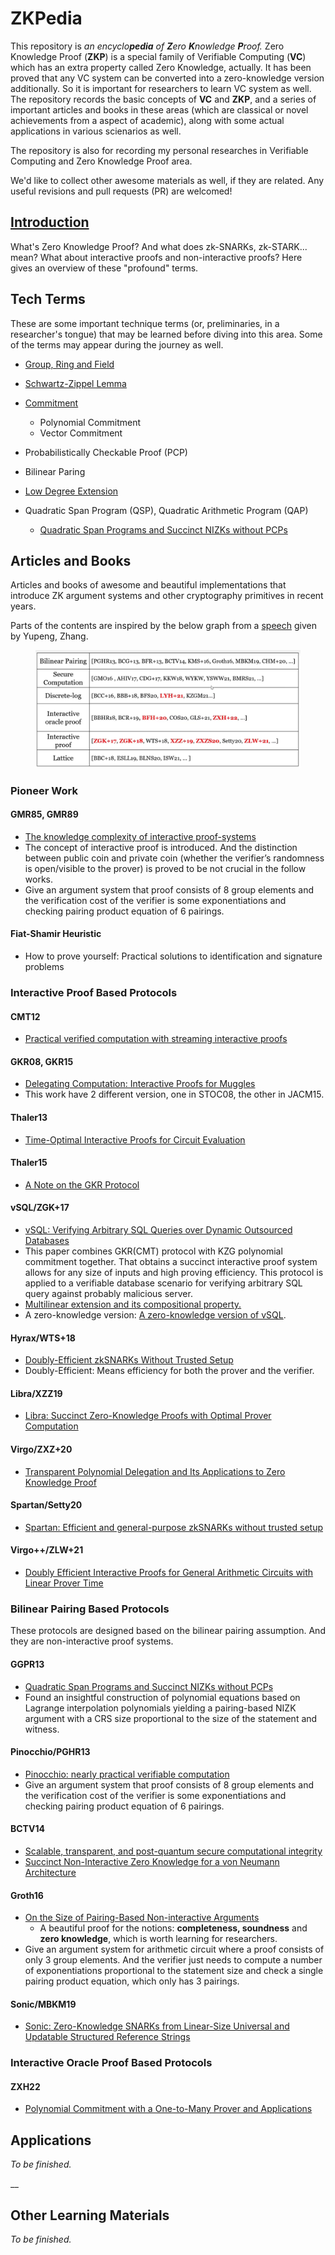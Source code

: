 # ZKPedia

This repository is _an encyclo**pedia** of **Z**ero **K**nowledge **P**roof._ Zero Knowledge Proof (**ZKP**) is a special family of Verifiable Computing (**VC**) which has an extra property called Zero Knowledge, actually. It has been proved that any VC system can be converted into a zero-knowledge version additionally. So it is important for researchers to learn VC system as well. The repository records the basic concepts of **VC** and **ZKP**, and a series of important articles and books in these areas (which are classical or novel achievements from a aspect of academic), along with some actual applications in various scienarios as well.

The repository is also for recording my personal researches in Verifiable Computing and Zero Knowledge Proof area.

We'd like to collect other awesome materials as well, if they are related. Any useful revisions and pull requests (PR) are welcomed!



## [Introduction](introduction.md)&#x20;

What's Zero Knowledge Proof? And what does zk-SNARKs, zk-STARK... mean? What about interactive proofs and non-interactive proofs? Here gives an overview of these "profound" terms.



## Tech Terms

These are some important technique terms (or, preliminaries, in a researcher's tongue) that may be learned before diving into this area. Some of the terms may appear during the journey as well.

* [Group, Ring and Field](tech-terms/group-ring-and-field.md)
* [Schwartz-Zippel Lemma](tech-terms/schwartz-zippel-lemma.md)
* [Commitment](tech-terms/commitment/)
  * Polynomial Commitment
  * Vector Commitment
* Probabilistically Checkable Proof (PCP)
* Bilinear Paring
* [Low Degree Extension](tech-terms/low-degree-extention-lde.md)
*   Quadratic Span Program (QSP), Quadratic Arithmetic Program (QAP)

    * [Quadratic Span Programs and Succinct NIZKs without PCPs](https://eprint.iacr.org/2012/215)



## Articles and Books

Articles and books of awesome and beautiful implementations that introduce ZK argument systems and other cryptography primitives in recent years.

Parts of the contents are inspired by the below graph from a [speech](https://www.bilibili.com/video/BV17W4y1278w/?spm\_id\_from=333.999.0.0\&vd\_source=8b61d5dfa42b49437a734c2590cca7cd) given by Yupeng, Zhang.

<figure><img src=".gitbook/assets/Untitled.png" alt=""><figcaption></figcaption></figure>

### Pioneer Work

#### GMR85, GMR89

* [The knowledge complexity of interactive proof-systems](https://dl.acm.org/doi/abs/10.1145/3335741.3335750)
* The concept of interactive proof is introduced. And the distinction between public coin and private coin (whether the verifier’s randomness is open/visible to the prover) is proved to be not crucial in the follow works.
* Give an argument system that proof consists of 8 group elements and the verification cost of the verifier is some exponentiations and checking pairing product equation of 6 pairings.

#### Fiat-Shamir Heuristic

* How to prove yourself: Practical solutions to identification and signature problems



### Interactive Proof Based Protocols

#### CMT12

* [Practical verified computation with streaming interactive proofs](https://doi.org/10.1145/2090236.2090245)

#### GKR08, GKR15

* [Delegating Computation: Interactive Proofs for Muggles](https://dl.acm.org/doi/10.1145/2699436)
* This work have 2 different version, one in STOC08, the other in JACM15.

#### Thaler13&#x20;

* [Time-Optimal Interactive Proofs for Circuit Evaluation](https://link.springer.com/chapter/10.1007/978-3-642-40084-1\_5)

#### Thaler15

* [A Note on the GKR Protocol](https://people.cs.georgetown.edu/jthaler/GKRNote.pdf)

#### vSQL/ZGK+17

* [vSQL: Verifying Arbitrary SQL Queries over Dynamic Outsourced Databases](https://eprint.iacr.org/2017/1145)
* This paper combines GKR(CMT) protocol with KZG polynomial commitment together. That obtains a succinct interactive proof system allows for any size of inputs and high proving efficiency. This protocol is applied to a verifiable database scenario for verifying arbitrary SQL query against probably malicious server.
* [Multilinear extension and its compositional property.](tech-terms/low-degree-extention-lde.md)
* A zero-knowledge version: [A zero-knowledge version of vSQL](https://eprint.iacr.org/2017/1146).

#### Hyrax/WTS+18

* [Doubly-Efficient zkSNARKs Without Trusted Setup](https://eprint.iacr.org/2017/1132.pdf)
* Doubly-Efficient: Means efficiency for both the prover and the verifier.

#### Libra/XZZ19

* [Libra: Succinct Zero-Knowledge Proofs with Optimal Prover Computation](https://link.springer.com/chapter/10.1007/978-3-030-26954-8\_24)

#### Virgo/ZXZ+20

* [Transparent Polynomial Delegation and Its Applications to Zero Knowledge Proof](https://eprint.iacr.org/2019/1482)

#### Spartan/Setty20

* [Spartan: Efficient and general-purpose zkSNARKs without trusted setup](http://link.springer.com/10.1007/978-3-030-56877-1\_25)

#### Virgo++/ZLW+21

* [Doubly Efficient Interactive Proofs for General Arithmetic Circuits with Linear Prover Time](https://doi.org/10.1145/3460120.3484767)

### Bilinear Pairing Based Protocols

These protocols are designed based on the bilinear pairing assumption. And they are non-interactive proof systems.

#### GGPR13

* [Quadratic Span Programs and Succinct NIZKs without PCPs](https://eprint.iacr.org/2012/215)
* Found an insightful construction of polynomial equations based on Lagrange interpolation polynomials yielding a pairing-based NIZK argument with a CRS size proportional to the size of the statement and witness.

#### Pinocchio/PGHR13

* [Pinocchio: nearly practical verifiable computation](https://dl.acm.org/doi/10.1145/2856449)
* Give an argument system that proof consists of 8 group elements and the verification cost of the verifier is some exponentiations and checking pairing product equation of 6 pairings.

#### BCTV14

* [Scalable, transparent, and post-quantum secure computational integrity](https://eprint.iacr.org/2018/046)
* [Succinct Non-Interactive Zero Knowledge for a von Neumann Architecture](https://eprint.iacr.org/2013/879.pdf)

#### Groth16

* [On the Size of Pairing-Based Non-interactive Arguments](http://link.springer.com/10.1007/978-3-662-49896-5\_11)
  * A beautiful proof for the notions: **completeness, soundness** and **zero knowledge**, which is worth learning for researchers.
* Give an argument system for arithmetic circuit where a proof consists of only 3 group elements. And the verifier just needs to compute a number of exponentiations proportional to the statement size and check a single pairing product equation, which only has 3 pairings.

#### Sonic/MBKM19

* [Sonic: Zero-Knowledge SNARKs from Linear-Size Universal and Updatable Structured Reference Strings](https://dl.acm.org/doi/10.1145/3319535.3339817)

### Interactive Oracle Proof Based Protocols

#### ZXH22

* [Polynomial Commitment with a One-to-Many Prover and Applications](https://www.usenix.org/conference/usenixsecurity22/presentation/zhang-jiaheng)



## Applications

_To be finished._

__

## Other Learning Materials

_To be finished._
